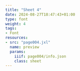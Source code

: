```yaml
---
title: "Sheet 4"
date: 2024-08-27T18:47:43+01:00
type: font
weight: 4
tags:
- Font
resources:
- src: "page004.jxl"
  name: preview
  params:
    iiif: page004/info.json
    class: sheet
---
```

